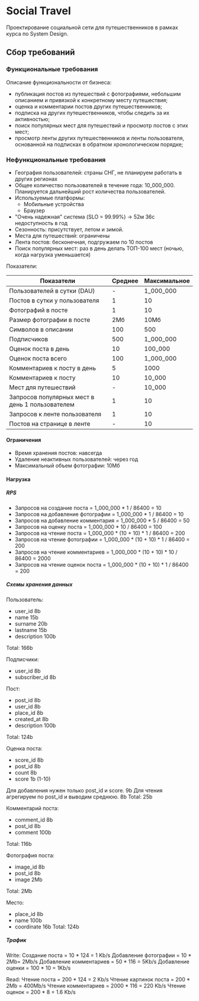 # Social Travel

Проектирование социальной сети для путешественников в рамках курса по System Design.

## Сбор требований

### Функциональные требования

Описание функциональности от бизнеса:

- публикация постов из путешествий с фотографиями, небольшим описанием и привязкой к конкретному месту путешествия;
- оценка и комментарии постов других путешественников;
- подписка на других путешественников, чтобы следить за их активностью;
- поиск популярных мест для путешествий и просмотр постов с этих мест;
- просмотр ленты других путешественников и ленты пользователя, основанной на подписках в обратном хронологическом порядке;

### Нефункциональные требования

- География пользователей: страны СНГ, не планируем работать в других регионах
- Общее количество пользователей в течение года: 10_000_000.
  Планируется дальнейший рост количества пользователей.
- Используемые платформы:
  - Мобильные устройства
  - Браузер
- "Очень надежная" система (SLO = 99.99%)
  -> 52м 36с недоступность в год
- Сезонность: присутствует, летом и зимой.
- Места для путешествий: ограничены
- Лента постов: бесконечная, подгружаем по 10 постов
- Поиск популярных мест: раз в день делать ТОП-100 мест (ночью, когда нагрузка уменьшается)

Показатели:

Показатели | Среднее | Максимальное
-------|-----|-----
Пользователей в сутки (DAU) | - | 1_000_000
Постов в сутки у пользователя | 1 | 10
Фотографий в посте | 1 | 10
Размер фотографии в посте | 2Мб | 10Мб
Символов в описании | 100 | 500
Подписчиков | 500 | 1_000_000
Оценок поста в день | 10 | 100_000
Оценок поста всего | 100 | 1_000_000
Комментариев к посту в день | 5 | 1000
Комментариев к посту | 10 | 10_000
Мест для путешествий | - | 10_000
Запросов популярных мест в день 1 пользователем | 1 | 10
Запросов к ленте пользователя | 1 | 10
Постов на странице в ленте | - | 10

#### Ограничения

- Время хранения постов: навсегда
- Удаление неактивных пользователей: через год
- Максимальный объем фотографии: 10Мб

#### Нагрузка

##### RPS

- Запросов на создание поста          = 1_000_000 * 1   / 86400 = 10
- Запросов на добавление фотографии   = 1_000_000 * 1   / 86400 = 10
- Запросов на добавление комментария  = 1_000_000 * 5   / 86400 = 50
- Запросов на оценку поста            = 1_000_000 * 10  / 86400 = 100
- Запросов на чтение поста            = 1_000_000 * (10 + 10) * 1  / 86400 = 200
- Запросов на чтение фотографии       = 1_000_000 * (10 + 10) * 1  / 86400 = 200
- Запросов на чтение комментариев     = 1_000_000 * (10 + 10) * 10 / 86400 = 2000
- Запросов на чтение оценок поста     = 1_000_000 * (10 + 10) * 1  / 86400 = 200

##### Схемы хранения данных

Пользователь:
- user_id 8b
- name 15b
- surname 20b
- lastname 15b
- description 100b

Total: 166b

Подписчики:
- user_id 8b
- subscriber_id 8b

Пост:
- post_id 8b
- user_id 8b
- place_id 8b
- created_at 8b
- description 100b

Total: 124b

Оценка поста:
- score_id 8b
- post_id 8b
- count 8b
- score 1b (1-10)

Для добавления нужен только post_id и score. 9b
Для чтения агрегируем по post_id и выводим среднюю. 8b
Total: 25b

Комментарий поста:
- comment_id 8b
- post_id 8b
- comment 100b

Total: 116b

Фотография поста:
- image_id 8b
- post_id 8b
- image 2Mb

Total: 2Mb

Место:
- place_id 8b
- name 100b 
- coordinate 16b
Total: 124b

##### Трафик

Write:
Создание поста = 10 * 124 = 1 Kb/s
Добавление фотографии = 10 * 2Mb= 2Mb/s
Добавление комментариев = 50 * 116 = 5Kb/s
Добавление оценки = 100 * 10 = 1Kb/s

Read:
Чтение поста = 200 * 124 = 2 Kb/s
Чтение картинок поста = 200 * 2Mb = 400Mb/s
Чтение комментариев = 2000 * 116 = 220 Kb/s
Чтение оценок = 200 * 8 = 1.6 Kb/s
